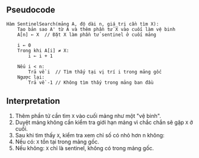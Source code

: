 ## Pseudocode

```
Hàm SentinelSearch(mảng A, độ dài n, giá_trị cần tìm X):
    Tạo bản sao A' từ A và thêm phần tử X vào cuối làm vệ binh
    A[n] ← X  // Đặt X làm phần tử sentinel ở cuối mảng

    i ← 0
    Trong khi A[i] ≠ X:
        i ← i + 1

    Nếu i < n:
        Trả về i  // Tìm thấy tại vị trí i trong mảng gốc
    Ngược lại:
        Trả về -1 // Không tìm thấy trong mảng ban đầu

```
## Interpretation
1. Thêm phần tử cần tìm `X` vào cuối mảng như một "vệ binh".
2. Duyệt mảng không cần kiểm tra giới hạn mảng vì chắc chắn sẽ gặp `X` ở cuối. 
3. Sau khi tìm thấy `X`, kiểm tra xem chỉ số có nhỏ hơn n không:
4. Nếu có: `X` tồn tại trong mảng gốc. 
5. Nếu không: `X` chỉ là sentinel, không có trong mảng gốc.
